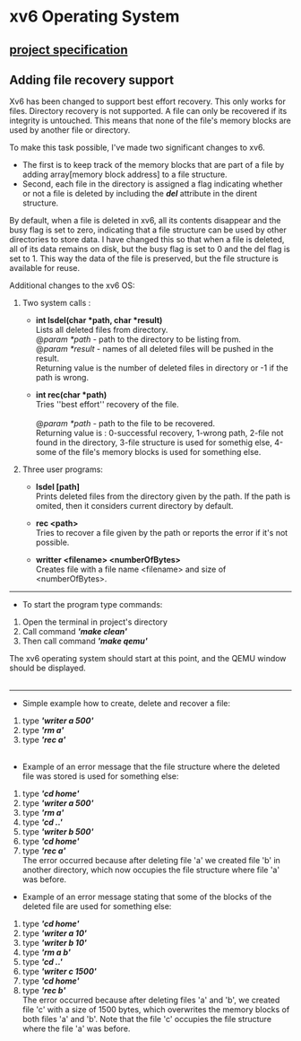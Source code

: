 # xv6 Operating System

## [project specification](OS-Domaći2.pdf)

## Adding file recovery support

Xv6 has been changed to support best effort recovery. This only works for files. Directory recovery is not supported.
A file can only be recovered if its integrity is untouched. This means that none of the file's memory blocks are used by another file or directory.<br/>

To make this task possible, I've made two significant changes to xv6.<br/>
- The first is to keep track of the memory blocks that are part of a file by adding array[memory block address] to a file structure.<br/>
- Second, each file in the directory is assigned a flag indicating whether or not a file is deleted by including the ***del*** attribute in the dirent structure.<br/>

By default, when a file is deleted in xv6, all its contents disappear and the busy flag is set to zero, indicating that a file structure can be used by other directories to store data. I have changed this so that when a file is deleted, all of its data remains on disk, but the busy flag is set to 0 and the del flag is set to 1. This way the data of the file is preserved, but the file structure is available for reuse.<br/>

Additional changes to the xv6 OS:

1. Two system calls :
      
    -   **int lsdel(char \*path, char \*result)**<br/>
        Lists all deleted files from directory.<br/>
        @*param \*path* - path to the directory to be listing from.<br/>
        @*param \*result* - names of all deleted files will be pushed in the result.<br/>
        Returning value is the number of deleted files in directory or -1 if the path is wrong.<br/>

    -   **int rec(char \*path)**<br/>
        Tries ''best effort'' recovery of the file.<br/>      
        @*param \*path* - path to the file to be recovered.<br/>
        Returning value is : 0-successful recovery, 1-wrong path, 2-file not found in the directory, 3-file structure is used for somethig else, 4-some of the file's memory blocks is used for something else.<br/>

2. Three user programs:

    -   **lsdel [path]**<br/>
        Prints deleted files from the directory given by the path. If the path is omited, then it considers current directory by default.<br/>
    
    -   **rec \<path\>**<br/>
        Tries to recover a file given by the path or reports the error if it's not possible.<br/>
    
    -   **writter \<filename\> \<numberOfBytes\>**<br/>
        Creates file with a file name \<filename\> and size of \<numberOfBytes\>.<br/>

---

- To start the program type commands:
1. Open the terminal in project's directory<br/>
2. Call command ***'make clean'***<br/>
3. Then call command ***'make qemu'***<br/>

The xv6 operating system should start at this point, and the QEMU window should be displayed.<br/><br/>

---

- Simple example how to create, delete and recover a file:
1. type ***'writer a 500'***<br/>
2. type ***'rm a'***<br/>
3. type ***'rec a'***<br/><br/>

- Example of an error message that the file structure where the deleted file was stored is used for something else:
1. type ***'cd home'***<br/>
2. type ***'writer a 500'***<br/>
3. type ***'rm a'***<br/>
4. type ***'cd ..'***<br/>
5. type ***'writer b 500'***<br/>
6. type ***'cd home'***<br/>
7. type ***'rec a'***<br/>
The error occurred because after deleting file 'a' we created file 'b' in another directory, which now occupies the file structure where file 'a' was before.

- Example of an error message stating that some of the blocks of the deleted file are used for something else:
1. type ***'cd home'***<br/>
2. type ***'writer a 10'***<br/>
3. type ***'writer b 10'***<br/>
3. type ***'rm a b'***<br/>
4. type ***'cd ..'***<br/>
5. type ***'writer c 1500'***<br/>
6. type ***'cd home'***<br/>
7. type ***'rec b'***<br/>
The error occurred because after deleting files 'a' and 'b', we created file 'c' with a size of 1500 bytes, which overwrites the memory blocks of both files 'a' and 'b'.
Note that the file 'c' occupies the file structure where the file 'a' was before.<br/><br/>






